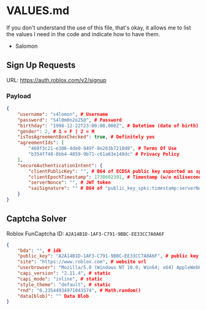 # VALUES.md

If you don't understand the use of this file, that's okay, it allows me to list the values ​​I need in the code and indicate how to have them.

-   Salomon

## Sign Up Requests

URL: https://auth.roblox.com/v2/signup

### Payload

```json
{
    "username": "s4lomon", # Username
    "password": "S4l0m0n2o25@", # Password
    "birthday": "1998-12-22T23:00:00.000Z", # Datetime (date of birth)
    "gender": 2, # 1 = F | 2 = M
    "isTosAgreementBoxChecked": true, # Definitely yes
    "agreementIds": [
        "460f3c21-e306-4de0-949f-8e263b7210d0", # Terms Of Use
        "b354f748-8bb4-4859-9b71-c61a63e140dc" # Privacy Policy
    ],
    "secureAuthenticationIntent": {
        "clientPublicKey": "", # B64 of ECDSA public key exported as spki
        "clientEpochTimestamp": 1738602391, # Timestamp (w/o miliseconds)
        "serverNonce": "", # JWT token
        "saiSignature": "" # B64 of "public_key_spki:timestamp:serverNonce" signed by ECDSA
    }
}
```

## Captcha Solver

Roblox FunCaptcha ID: `A2A14B1D-1AF3-C791-9BBC-EE33CC7A0A6F`

```json
{
    "bda": "", # idk
    "public_key": "A2A14B1D-1AF3-C791-9BBC-EE33CC7A0A6F", # public key
    "site": "https://www.roblox.com", # website url
    "userbrowser": "Mozilla/5.0 (Windows NT 10.0; Win64; x64) AppleWebKit/537.36 (KHTML, like Gecko) Chrome/132.0.0.0 Safari/537.36", # useragent
    "capi_version": "2.11.4", # static
    "capi_mode": "inline", # static
    "style_theme": "default", # static
    "rnd": "0.23544934971043574", # Math.random()
    "data[blob]": "" Data Blob
}
```